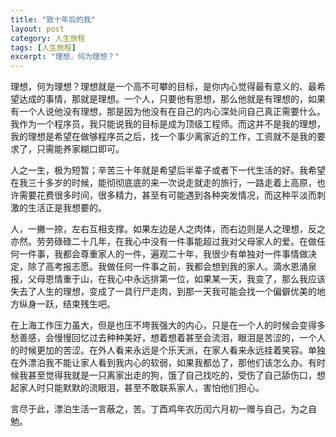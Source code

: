```yaml
---
title: "致十年后的我"
layout: post
category: 人生旅程
tags: [人生旅程]
excerpt: "理想，何为理想？"
---
```


理想，何为理想？理想就是一个高不可攀的目标，是你内心觉得最有意义的、最希望达成的事情，那就是理想。一个人，只要他有思想，那么他就是有理想的，如果有一个人说他没有理想，那是因为他没有在自己的内心深处问自己真正需要什么。我作为一个程序员，我只能说我的目标是成为顶级工程师。而这并不是我的理想，我的理想是希望在做够程序员之后，找一个事少离家近的工作，工资就不是我的要求了，只需能养家糊口即可。

人之一生，极为短暂；辛苦三十年就是希望后半辈子或者下一代生活的好。我希望在我三十多岁的时候，能彻彻底底的来一次说走就走的旅行，一路走着上高原，也许需要花费很多时间，很多精力，甚至有可能遇到各种突发情况，而这种平淡而刺激的生活正是我想要的。

人，一撇一捺，左右互相支撑。如果左边是人之肉体，而右边则是人之理想，反之亦然。劳劳碌碌二十几年，在我心中没有一件事能超过我对父母家人的爱。在做任何一件事，我都会尊重家人的一件，遍观二十年，我很少有单独对一件事情做决定，除了高考报志愿。我做任何一件事之前，我都会想到我的家人。滴水恩涌泉报，父母恩情重于山，在我心中永远排第一位，如果某一天，我变了，那么我应该失去了人生的理想，变成了一具行尸走肉，到那一天我可能会找一个偏僻优美的地方纵身一跃，结束残生吧。

在上海工作压力虽大，但是也压不垮我强大的内心，只是在一个人的时候会变得多愁善感，会慢慢回忆过去种种美好，想着想着甚至会流泪，眼泪是苦涩的，一个人的时候更加的苦涩。在外人看来永远是个乐天派，在家人看来永远挂着笑容。单独在外漂泊我不能让家人看到我内心的软弱，如果我都怂了，那他们该怎么办。有时候我甚至觉得我就是一只离家出走的狗，饿了自己找吃的，受伤了自己舔伤口，想起家人时只能默默的流眼泪，甚至不敢联系家人，害怕他们担心。

言尽于此，漂泊生活一言蔽之，苦。丁酉鸡年农历闰六月初一赠与自己，为之自勉。
